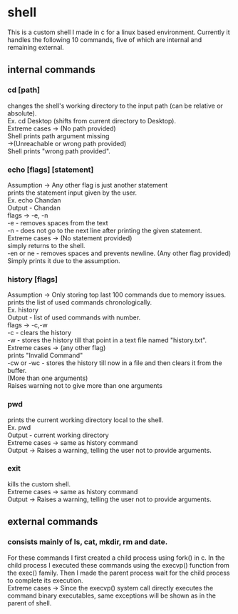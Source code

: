# shell
This is a custom shell I made in c for a linux based environment. Currently it handles the following 10 commands, five of which are internal and remaining external.

## internal commands

### cd [path]
  changes the shell's working directory to the input path (can be relative or absolute).<br/>
  Ex. cd Desktop (shifts from current directory to Desktop).<br/>
  Extreme cases -> (No path provided)<br/>
    Shell prints path argument missing
    <br/>
                ->(Unreachable or wrong path provided)<br/>
    Shell prints "wrong path provided".<br/>

### echo [flags] [statement]
Assumption -> Any other flag is just another statement<br/>
prints the statement input given by the user.<br/>
Ex. echo Chandan<br/>
Output - Chandan <br/>
flags -> -e, -n<br/>
-e - removes spaces from the text<br/>
-n - does not go to the next line after printing the given statement.<br/>
Extreme cases -> (No statement provided)<br/>
  simply returns to the shell.</br>
-en or ne - removes spaces and prevents newline.
(Any other flag provided)<br/>
  Simply prints it due to the assumption.<br/>

### history [flags]
Assumption -> Only storing top last 100 commands due to memory issues.<br/>
prints the list of used commands chronologically.<br/>
Ex. history<br/>
Output - list of used commands with number.<br/>
flags -> -c,-w<br/>
-c - clears the history<br/>
-w - stores the history till that point in a text file named "history.txt".<br/>
Extreme cases -> (any other flag)<br/>
prints "Invalid Command"<br/>
-cw or -wc - stores the history till now in a file and then clears it from the buffer.<br/>
(More than one arguments)<br/>
Raises warning not to give more than one arguments<br/>


### pwd 
prints the current working directory local to the shell.<br/>
Ex. pwd<br/>
Output - current working directory<br/>
Extreme cases -> same as history command<br/>
Output -> Raises a warning, telling the user not to provide arguments.<br/>

### exit 
kills the custom shell.</br>
Extreme cases -> same as history command<br/>
Output -> Raises a warning, telling the user not to provide arguments.<br/>

## external commands

### consists mainly of ls, cat, mkdir, rm and date. 
For these commands I first created a child process using fork() in c. In the child process I executed these commands using the execvp() function from the exec() family. Then I made the parent process wait for the child process to complete its execution.
<br/>
Extreme cases -> Since the execvp() system call directly executes the command binary executables, same exceptions will be shown as in the parent of shell.  
